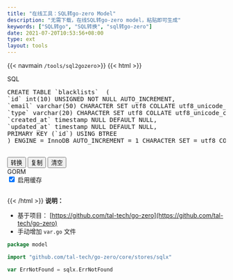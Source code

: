 ```yaml
---
title: "在线工具：SQL转go-zero Model"
description: "无需下载，在线SQL转go-zero model，粘贴即可生成"
keywords: ["SQL转go", "SQL转换", "sql转go-zero"]
date: 2021-07-20T10:53:56+08:00
type: ext
layout: tools
---
```

{{< navmain `/tools/sql2gozero`>}}
{{< html >}}
<div class="row"> 
  <div class="t-editarea col-lg-5 col-md-12" onpaste="setTimeout(convert,1)"> 
    <label class="col-form-label"> SQL </label> 
    <pre id="input" class="t-textarea fullHeight fixed-size surface" contenteditable="true">CREATE TABLE `blacklists`  (
`id` int(10) UNSIGNED NOT NULL AUTO_INCREMENT,
`email` varchar(50) CHARACTER SET utf8 COLLATE utf8_unicode_ci NOT NULL,
`type` varchar(20) CHARACTER SET utf8 COLLATE utf8_unicode_ci NOT NULL,
`created_at` timestamp NULL DEFAULT NULL,
`updated_at` timestamp NULL DEFAULT NULL,
PRIMARY KEY (`id`) USING BTREE
) ENGINE = InnoDB AUTO_INCREMENT = 1 CHARACTER SET = utf8 COLLATE = utf8_unicode_ci ROW_FORMAT = DYNAMIC;
    </pre> 
  </div>
  <div class="t-btn col-lg-1 col-md-12">
    <button class="btn"  id="btnExpan"> 转换 </button>
    <button class="btn btn-default" data-clipboard-action="copy" data-clipboard-target="#output"> 复制 </button>
    <button class="btn btn-default" onclick="cleanup()"> 清空 </button>

  </div> 
  <div class="t-editarea col-lg-6 col-md-12"> 
    <label class="col-form-label"> GORM </label>
    <div class="checkbox float-end align-items-end">
      <label class="col-form-label">
        <input type="checkbox" id="cache" checked> 启用缓存
      </label>
    </div>
    <pre class="t-textarea fullHeight fixed-size surface"><code id="output"></code></pre> 
</div>

  <script src="https://cdn.bootcss.com/highlight.js/9.15.9/highlight.min.js">
	</script> 
  <script src="https://cdn.bootcss.com/highlight.js/9.15.9/languages/sql.min.js">
	</script> 
  <script src="https://cdn.bootcss.com/highlight.js/9.15.9/languages/go.min.js">
	</script> 
  <script src="https://cdn.bootcss.com/clipboard.js/2.0.4/clipboard.min.js">
	</script> 
  <script src="/js/jquery.js"></script>
  <script src="/layer/layer.js"></script>
  <script src="/js/common.js"></script>
  <script>
    document.getElementById("btnExpan").onclick = function() {
      convert()
    }

    let input = document.getElementById("input"),
      output = document.getElementById("output"),
      cacheEle = document.getElementById("cache")
    
    function convert() {
      let cache = 0
      if (cacheEle.checked) {
        cache = 1
      }
      let sql = input.innerText
      if (sql != "") {
        $.ajax({
          url: "/api/sql2gozero",
          type: "post",
          data: {
            ddl: sql,
            cache: cache
          },
          success: function(res) {
            if (res.error != "") {
              layer.alert(res.error)
            } else {
              output.innerHTML = hljs.highlight("go", res.data).value
            }
          } 
        })
      }
     
      input.innerHTML = hljs.highlight("sql", sql).value
    }


    convert()
	</script>
  {{< /html >}}
**说明：**
  
* 基于项目： [https://github.com/tal-tech/go-zero](https://github.com/tal-tech/go-zero)
* 手动增加 `var.go` 文件
```go
package model

import "github.com/tal-tech/go-zero/core/stores/sqlx"

var ErrNotFound = sqlx.ErrNotFound
```